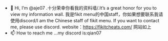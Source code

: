 - 👋 Hi, I’m @aje07
.十分荣幸你看我的资料墙/.It’s a great honor for you to view my information wall.
我是fikit menu的中国staff，你如果想要联系我请使用discord/I am the Chinese staff of fikit menu. If you want to contact me, please use discord.
website：https://fikitcheats.com/
网站如上
- 📫 How to reach me ...my discord is:qian07


<!---
aje07/aje07 is a ✨ special ✨ repository because its `README.md` (this file) appears on your GitHub profile.
You can click the Preview link to take a look at your changes.
--->

